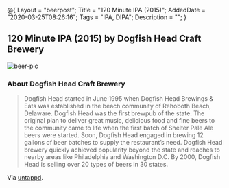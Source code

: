 @{
 Layout = "beerpost";
 Title = "120 Minute IPA (2015)";
 AddedDate = "2020-03-25T08:26:16";
 Tags = "IPA, DIPA";
 Description = "";
 }
 

## 120 Minute IPA (2015) by Dogfish Head Craft Brewery

![beer-pic]

### About Dogfish Head Craft Brewery

> Dogfish Head started in June 1995 when Dogfish Head Brewings & Eats was established in the beach community of Rehoboth Beach, Delaware. Dogfish Head was the first brewpub of the state. The original plan to deliver great music, delicious food and fine beers to the community came to life when the first batch of Shelter Pale Ale beers were started. Soon, Dogfish Head engaged in brewing 12 gallons of beer batches to supply the restaurant’s need. Dogfish Head brewery quickly achieved popularity beyond the state and reaches to nearby areas like Philadelphia and Washington D.C. By 2000, Dogfish Head is selling over 20 types of beers in 30 states.

Via [untappd][untappd-url].

[untappd-url]: <https://untappd.com//dogfishbeer>
[beer-pic]: https://jasonpowley.com/assets/img/2020-03-25-120-minute-ipa-2015.jpeg "120 Minute IPA (2015) by Dogfish Head Craft Brewery"
